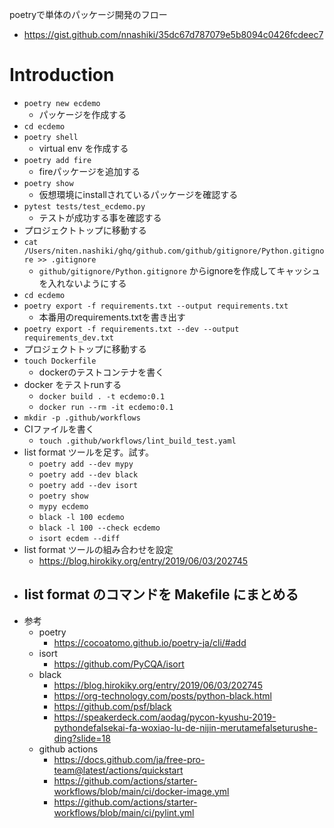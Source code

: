 poetryで単体のパッケージ開発のフロー

- https://gist.github.com/nnashiki/35dc67d787079e5b8094c0426fcdeec7

# Introduction

- `poetry new ecdemo`
   - パッケージを作成する
- `cd ecdemo`
- `poetry shell`
    - virtual env を作成する
- `poetry add fire`
    - fireパッケージを追加する
- `poetry show`
    - 仮想環境にinstallされているパッケージを確認する
- `pytest tests/test_ecdemo.py`
    - テストが成功する事を確認する
- プロジェクトトップに移動する
- `cat /Users/niten.nashiki/ghq/github.com/github/gitignore/Python.gitignore >> .gitignore`
    - `github/gitignore/Python.gitignore` からignoreを作成してキャッシュを入れないようにする
- `cd ecdemo`
- `poetry export -f requirements.txt --output requirements.txt`
    - 本番用のrequirements.txtを書き出す
- `poetry export -f requirements.txt --dev --output requirements_dev.txt`
- プロジェクトトップに移動する
- `touch Dockerfile`
    - dockerのテストコンテナを書く
- docker をテストrunする
    - `docker build . -t ecdemo:0.1`
    - `docker run --rm -it ecdemo:0.1`
- `mkdir -p .github/workflows`
- CIファイルを書く
   - `touch .github/workflows/lint_build_test.yaml`
- list format ツールを足す。試す。
   - `poetry add --dev mypy`
   - `poetry add --dev black`
   - `poetry add --dev isort`
   - `poetry show`
   - `mypy ecdemo`
   - `black -l 100 ecdemo`
   - `black -l 100 --check ecdemo`
   - `isort ecdem --diff`
- list format ツールの組み合わせを設定
    - https://blog.hirokiky.org/entry/2019/06/03/202745
- list format のコマンドを Makefile にまとめる
   - 
- 参考
    - poetry
        - https://cocoatomo.github.io/poetry-ja/cli/#add
    - isort
        - https://github.com/PyCQA/isort
    - black
        - https://blog.hirokiky.org/entry/2019/06/03/202745
        - https://org-technology.com/posts/python-black.html
        - https://github.com/psf/black
        - https://speakerdeck.com/aodag/pycon-kyushu-2019-pythondefalsekai-fa-woxiao-lu-de-nijin-merutamefalseturushe-ding?slide=18
    - github actions
        - https://docs.github.com/ja/free-pro-team@latest/actions/quickstart
        - https://github.com/actions/starter-workflows/blob/main/ci/docker-image.yml
        - https://github.com/actions/starter-workflows/blob/main/ci/pylint.yml


